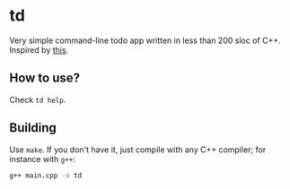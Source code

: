 # td

Very simple command-line todo app written in less than 200 sloc of C++. Inspired 
by [this](https://github.com/sioodmy/todo).

## How to use?

Check `td help`.

## Building

Use `make`. If you don't have it, just compile with any C++ compiler; for instance
with `g++`:

```bash
g++ main.cpp -o td
```

